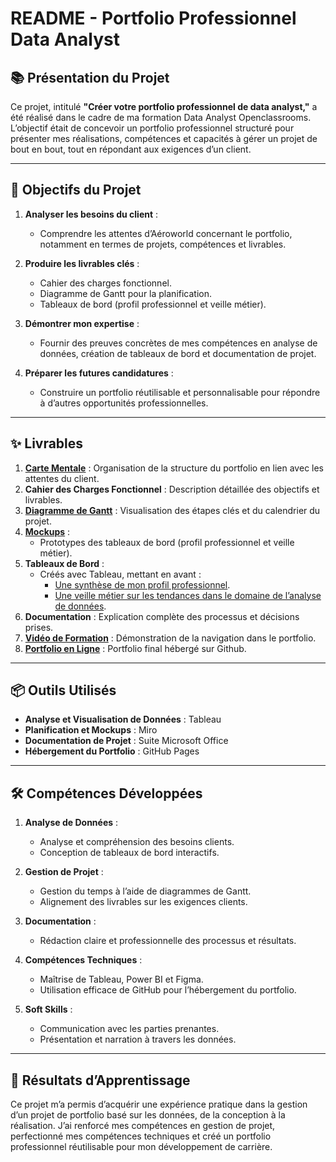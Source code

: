 # README - Portfolio Professionnel Data Analyst  

## 📚 Présentation du Projet

Ce projet, intitulé **"Créer votre portfolio professionnel de data analyst,"** a été réalisé dans le cadre de ma formation Data Analyst Openclassrooms. L’objectif était de concevoir un portfolio professionnel structuré pour présenter mes réalisations, compétences et capacités à gérer un projet de bout en bout, tout en répondant aux exigences d’un client.

---

## 🎯 Objectifs du Projet

1. **Analyser les besoins du client** :
   - Comprendre les attentes d’Aéroworld concernant le portfolio, notamment en termes de projets, compétences et livrables.

2. **Produire les livrables clés** :
   - Cahier des charges fonctionnel.
   - Diagramme de Gantt pour la planification.
   - Tableaux de bord (profil professionnel et veille métier).

3. **Démontrer mon expertise** :
   - Fournir des preuves concrètes de mes compétences en analyse de données, création de tableaux de bord et documentation de projet.

4. **Préparer les futures candidatures** :
   - Construire un portfolio réutilisable et personnalisable pour répondre à d’autres opportunités professionnelles.

---

## ✨ Livrables

1. [**Carte Mentale**](https://miro.com/app/board/uXjVLMJ40EQ=/) : Organisation de la structure du portfolio en lien avec les attentes du client.  
2. **Cahier des Charges Fonctionnel** : Description détaillée des objectifs et livrables.  
3. [**Diagramme de Gantt**](https://public.tableau.com/app/profile/bastien.rabane/viz/Gantt_17331270054650/Tableaudebord1?publish=yes) : Visualisation des étapes clés et du calendrier du projet.  
4. [**Mockups**](https://miro.com/app/board/uXjVLFeBilA=/) :
   - Prototypes des tableaux de bord (profil professionnel et veille métier).  
5. **Tableaux de Bord** :
   - Créés avec Tableau, mettant en avant :
     - [Une synthèse de mon profil professionnel](https://public.tableau.com/app/profile/bastien.rabane/viz/Interactive_resume_17321971198190/Tableaudebord1).
     - [Une veille métier sur les tendances dans le domaine de l’analyse de données](https://public.tableau.com/app/profile/bastien.rabane/viz/TBVeillemtier/Tableaudebord1?publish=yes).  
6. **Documentation** : Explication complète des processus et décisions prises.  
7. [**Vidéo de Formation**](https://www.loom.com/share/507c38022c1b4448b6d61d2dcb427e92?sid=ff8d9daf-9a3a-47f5-add1-a2da335ccf2b) : Démonstration de la navigation dans le portfolio.  
8. [**Portfolio en Ligne**](https://github.com/Bastien-Rab) : Portfolio final hébergé sur Github.

---

## 📦 Outils Utilisés

- **Analyse et Visualisation de Données** : Tableau 
- **Planification et Mockups** : Miro
- **Documentation de Projet** : Suite Microsoft Office
- **Hébergement du Portfolio** : GitHub Pages

---

## 🛠️ Compétences Développées

1. **Analyse de Données** :
   - Analyse et compréhension des besoins clients.
   - Conception de tableaux de bord interactifs.  

2. **Gestion de Projet** :
   - Gestion du temps à l’aide de diagrammes de Gantt.
   - Alignement des livrables sur les exigences clients.  

3. **Documentation** :
   - Rédaction claire et professionnelle des processus et résultats.  

4. **Compétences Techniques** :
   - Maîtrise de Tableau, Power BI et Figma.  
   - Utilisation efficace de GitHub pour l’hébergement du portfolio.  

5. **Soft Skills** :
   - Communication avec les parties prenantes.
   - Présentation et narration à travers les données.  

---

## 📖 Résultats d’Apprentissage

Ce projet m’a permis d’acquérir une expérience pratique dans la gestion d’un projet de portfolio basé sur les données, de la conception à la réalisation. J’ai renforcé mes compétences en gestion de projet, perfectionné mes compétences techniques et créé un portfolio professionnel réutilisable pour mon développement de carrière.

